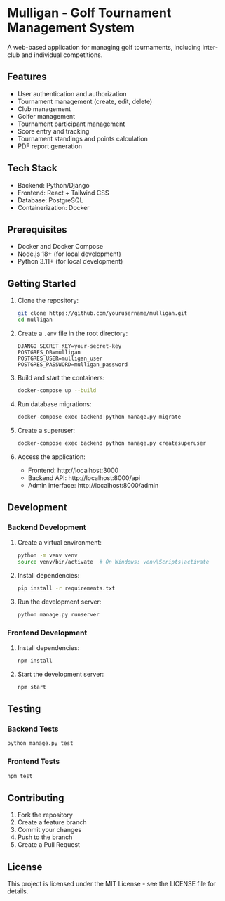# Mulligan - Golf Tournament Management System

A web-based application for managing golf tournaments, including inter-club and individual competitions.

## Features

- User authentication and authorization
- Tournament management (create, edit, delete)
- Club management
- Golfer management
- Tournament participant management
- Score entry and tracking
- Tournament standings and points calculation
- PDF report generation

## Tech Stack

- Backend: Python/Django
- Frontend: React + Tailwind CSS
- Database: PostgreSQL
- Containerization: Docker

## Prerequisites

- Docker and Docker Compose
- Node.js 18+ (for local development)
- Python 3.11+ (for local development)

## Getting Started

1. Clone the repository:
   ```bash
   git clone https://github.com/yourusername/mulligan.git
   cd mulligan
   ```

2. Create a `.env` file in the root directory:
   ```
   DJANGO_SECRET_KEY=your-secret-key
   POSTGRES_DB=mulligan
   POSTGRES_USER=mulligan_user
   POSTGRES_PASSWORD=mulligan_password
   ```

3. Build and start the containers:
   ```bash
   docker-compose up --build
   ```

4. Run database migrations:
   ```bash
   docker-compose exec backend python manage.py migrate
   ```

5. Create a superuser:
   ```bash
   docker-compose exec backend python manage.py createsuperuser
   ```

6. Access the application:
   - Frontend: http://localhost:3000
   - Backend API: http://localhost:8000/api
   - Admin interface: http://localhost:8000/admin

## Development

### Backend Development

1. Create a virtual environment:
   ```bash
   python -m venv venv
   source venv/bin/activate  # On Windows: venv\Scripts\activate
   ```

2. Install dependencies:
   ```bash
   pip install -r requirements.txt
   ```

3. Run the development server:
   ```bash
   python manage.py runserver
   ```

### Frontend Development

1. Install dependencies:
   ```bash
   npm install
   ```

2. Start the development server:
   ```bash
   npm start
   ```

## Testing

### Backend Tests

```bash
python manage.py test
```

### Frontend Tests

```bash
npm test
```

## Contributing

1. Fork the repository
2. Create a feature branch
3. Commit your changes
4. Push to the branch
5. Create a Pull Request

## License

This project is licensed under the MIT License - see the LICENSE file for details.
